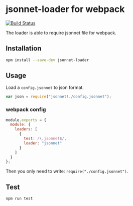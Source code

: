 jsonnet-loader for webpack
==========================================
[![Build Status](https://travis-ci.org/SparrowJang/jsonnet-loader.svg?branch=master)](https://travis-ci.org/SparrowJang/jsonnet-loader)

The loader is able to require jsonnet file for webpack.

## Installation

```sh
npm install --save-dev jsonnet-loader
```

## Usage

Load a `config.jsonnet` to json format.

```js
var json = require("jsonnet!./config.jsonnet");
```


### webpack config

```js
module.exports = {
  module: {
    loaders: [
      {
        test: /\.jsonnet$/,
        loader: "jsonnet"
      }
    ]
  }
};
```
Then you only need to write: `require("./config.jsonnet")`.


## Test

```sh
npm run test
```


